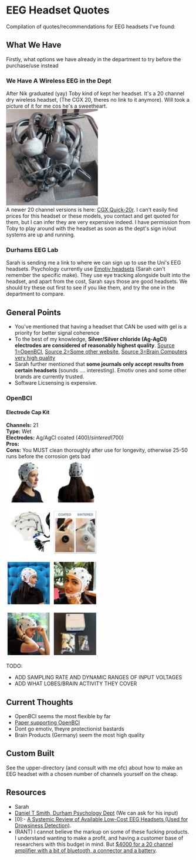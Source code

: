 # EEG Headset Quotes
Compilation of quotes/recommendations for EEG headsets I've found:

## What We Have
Firstly, what options we have already in the department to try before the purchase/use instead

### We Have A Wireless EEG in the Dept
After Nik graduated (yay) Toby kind of kept her headset. It's a 20 channel dry wireless headset, (The CGX 20, theres no link to it anymore). Will took a picture of it for me cos he's a sweetheart.<br>
<img src="imgs/dept_cgx20.png" width="250"><br>
A newer 20 channel versions is here: [CGX Quick-20r](https://www.cgxsystems.com/quick-20r). I can't easily find prices for this headset or these models, you contact and get quoted for them, but I can infer they are very expensive indeed.
I have permission from Toby to play around with the headset as soon as the dept's sign in/out systems are up and running.

### Durhams EEG Lab
Sarah is sending me a link to where we can sign up to use the Uni's EEG headsets. Psychology currently use [Emotiv headsets](https://www.emotiv.com/) (Sarah can't remember the specific make). They use eye tracking alongside built into the headset, and apart from the cost, Sarah says those are good headsets. We should try these out first to see if you like them, and try the one in the department to compare.

## General Points
- You've mentioned that having a headset that CAN be used with gel is a priority for better signal coherence 
- To the best of my knowledge, **Silver/Silver chloride (Ag-AgCl) electrodes are considered of reasonably highest quality**. [Source 1=OpenBCI](https://openbci.com/forum/index.php?p=/discussion/2173/the-advantage-of-sintered-ag-agcl-electrode), [Source 2=Some other website](https://www.biomedelectrodes.com/), [Source 3=Brain Computers very high quality](https://www.brainproducts.com/products_by_type.php?tid=3)
- Sarah further mentioned that **some journals only accept results from certain headsets** (sounds .... interesting). Emotiv ones and some other brands are currently trusted.
- Software Licsensing is expensive.

### OpenBCI
#### Electrode Cap Kit
**Channels:** 21<br> 
**Type:** Wet<br>
**Electrodes:** Ag/AgCl coated ($400)/sintered ($700)<br>
**Pros:** <br>
**Cons:** You MUST clean thoroughly after use for longevity, otherwise 25-50 runs before the corrosion gets bad<br>
<img src="imgs/openbci_electrode_cap.png" width="250"><br>

TODO:
- ADD SAMPLING RATE AND DYNAMIC RANGES OF INPUT VOLTAGES
- ADD WHAT LOBES/BRAIN ACTIVITY THEY COVER

## Current Thoughts
- OpenBCI seems the most flexible by far
- [Paper supporting OpenBCI](https://arxiv.org/pdf/1606.02438.pdf)
- Dont go emotiv, theyre protectionist bastards
- Brain Products (Germany) seem the most high quality

## Custom Built
See the upper-directory (and consult with me ofc) about how to make an EEG headset with a chosen number of channels yourself on the cheap.

## Resources
- Sarah
- [Daniel T Smith, Durham Psychology Dept](https://www.dur.ac.uk/research/directory/staff/?mode=staff&id=2836) (We can ask for his input)
- [0]:- [A Systemic Review of Available Low-Cost EEG Headsets (Used for Drowsiness Detection)](https://www.frontiersin.org/articles/10.3389/fninf.2020.553352/full).
- (RANT) I cannot believe the markup on some of these fucking products. I understand wanting to make a profit, and having a customer base of researchers with this budget in mind. But [$4000 for a 20 channel amplifier with a bit of bluetooth, a connector and a battery](http://www.physio-tech.co.jp/products/cognionics/pdf/cognionics2019.pdf).

